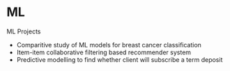 # ML
ML Projects
- Comparitive study of ML models for breast cancer classification
- Item-item collaborative filtering based recommender system
- Predictive modelling to find whether client will subscribe a term deposit 


